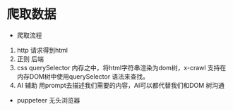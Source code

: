 # 爬取数据

- 爬取流程
1. http 请求得到html
2. 正则 后端
3. css querySelector 
    内存之中，将html字符串渲染为dom树，x-crawl 支持在内存DOM树中使用querySelector 语法来查找。
4. AI 辅助
    用prompt去描述我们需要的内容，AI可以都代替我们和DOM 树沟通

- puppeteer 无头浏览器